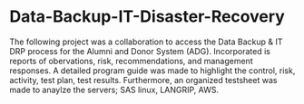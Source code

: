 # Data-Backup-IT-Disaster-Recovery
The following project was a collaboration to access the Data Backup & IT DRP process for the Alumni and Donor System (ADG). Incorporated is reports of obervations, risk, recommendations, and management responses. A detailed program guide was made to highlight the control, risk, activity, test plan, test results. Furthermore, an organized testsheet was made to anaylze the servers; SAS linux, LANGRIP, AWS. 
